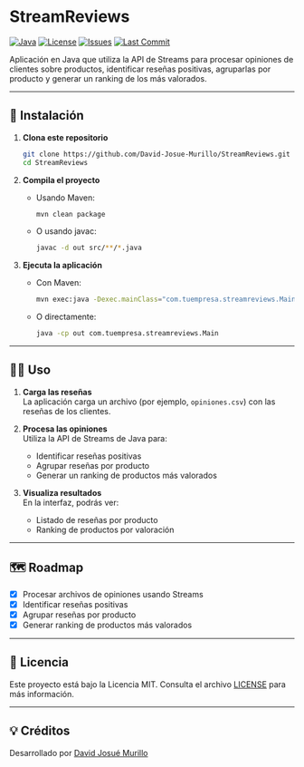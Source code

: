 # StreamReviews

[![Java](https://img.shields.io/badge/language-Java-blue.svg)](https://www.java.com/)
[![License](https://img.shields.io/badge/license-MIT-green.svg)](LICENSE)
[![Issues](https://img.shields.io/github/issues/David-Josue-Murillo/StreamReviews)](https://github.com/David-Josue-Murillo/StreamReviews/issues)
[![Last Commit](https://img.shields.io/github/last-commit/David-Josue-Murillo/StreamReviews)](https://github.com/David-Josue-Murillo/StreamReviews/commits/main)

Aplicación en Java que utiliza la API de Streams para procesar opiniones de clientes sobre productos, identificar reseñas positivas, agruparlas por producto y generar un ranking de los más valorados.

---

## 🚀 Instalación

1. **Clona este repositorio**
   ```bash
   git clone https://github.com/David-Josue-Murillo/StreamReviews.git
   cd StreamReviews
   ```

2. **Compila el proyecto**
   - Usando Maven:
     ```bash
     mvn clean package
     ```
   - O usando javac:
     ```bash
     javac -d out src/**/*.java
     ```

3. **Ejecuta la aplicación**
   - Con Maven:
     ```bash
     mvn exec:java -Dexec.mainClass="com.tuempresa.streamreviews.Main"
     ```
   - O directamente:
     ```bash
     java -cp out com.tuempresa.streamreviews.Main
     ```

---

## 🧑‍💻 Uso

1. **Carga las reseñas**  
   La aplicación carga un archivo (por ejemplo, `opiniones.csv`) con las reseñas de los clientes.

2. **Procesa las opiniones**  
   Utiliza la API de Streams de Java para:
   - Identificar reseñas positivas
   - Agrupar reseñas por producto
   - Generar un ranking de productos más valorados

3. **Visualiza resultados**  
   En la interfaz, podrás ver:
   - Listado de reseñas por producto
   - Ranking de productos por valoración

---

## 🗺️ Roadmap

- [x] Procesar archivos de opiniones usando Streams
- [x] Identificar reseñas positivas
- [x] Agrupar reseñas por producto
- [x] Generar ranking de productos más valorados

---

## 📄 Licencia

Este proyecto está bajo la Licencia MIT. Consulta el archivo [LICENSE](LICENSE) para más información.

---

## 💡 Créditos

Desarrollado por [David Josué Murillo](https://github.com/David-Josue-Murillo)
